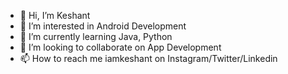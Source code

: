 - 👋 Hi, I’m Keshant
- 👀 I’m interested in Android Development
- 🌱 I’m currently learning Java, Python 
- 💞️ I’m looking to collaborate on App Development
- 📫 How to reach me iamkeshant on Instagram/Twitter/Linkedin

<!---
iamkeshant/iamkeshant is a ✨ special ✨ repository because its `README.md` (this file) appears on your GitHub profile.
You can click the Preview link to take a look at your changes.
--->
